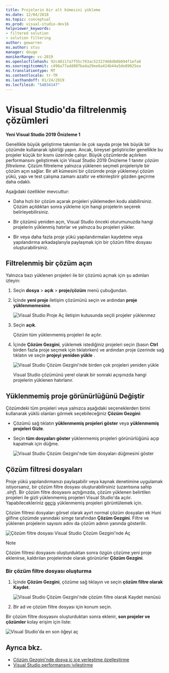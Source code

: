 ```yaml
---
title: Projelerin bir alt kümesini yükleme
ms.date: 12/04/2018
ms.topic: conceptual
ms.prod: visual-studio-dev16
helpviewer_keywords:
- filtered solution
- solution filtering
author: gewarren
ms.author: stsu
manager: douge
monikerRange: vs-2019
ms.openlocfilehash: 92c48117a7f55c793ac52327468db0b094f1efa0
ms.sourcegitcommit: c496a77add807ba4a29ee6a424b44a5de89025ea
ms.translationtype: MT
ms.contentlocale: tr-TR
ms.lasthandoff: 01/24/2019
ms.locfileid: "54834147"
---
```

# <a name="filtered-solutions-in-visual-studio"></a>Visual Studio'da filtrelenmiş çözümleri

**Yeni Visual Studio 2019 Önizleme 1**

Genellikle büyük geliştirme takımları ile çok sayıda proje tek büyük bir çözümde kullanarak işbirliği yapın. Ancak, bireysel geliştiriciler genellikle bu projeler küçük bir kısmı üzerinde çalışır. Büyük çözümlerde açılırken performansını geliştirmek için Visual Studio 2019 Önizleme 1 tanıtır *çözüm filtreleme*. Çözüm filtreleme yalnızca yüklenen seçmeli projeleriyle bir çözüm açın sağlar. Bir alt kümesini bir çözümde proje yüklemeyi çözüm yükü, yapı ve test çalışma zamanı azaltır ve etkinleştirir gözden geçirme daha odaklı.

Aşağıdaki özellikler mevcuttur:

- Daha hızlı bir çözüm açarak projeleri yüklemeden kodu alabilirsiniz. Çözüm açıldıktan sonra yükleme için hangi projelerin seçerek belirleyebilirsiniz.

- Bir çözümü yeniden açın, Visual Studio önceki oturumunuzda hangi projelerin yüklenmiş hatırlar ve yalnızca bu projeleri yükler.

- Bir veya daha fazla proje yükü yapılandırmaları kaydetme veya yapılandırma arkadaşlarıyla paylaşmak için bir çözüm filtre dosyası oluşturabilirsiniz.

## <a name="open-a-filtered-solution"></a>Filtrelenmiş bir çözüm açın

Yalnızca bazı yüklenen projeleri ile bir çözümü açmak için şu adımları izleyin:

1. Seçin **dosya** > **açık** > **proje/çözüm** menü çubuğundan.

2. İçinde **yeni proje** iletişim çözümünü seçin ve ardından **proje yüklenmemesine**.

   ![Visual Studio Proje Aç iletişim kutusunda seçili projeler yüklenmez](media/filtered-solutions/do-not-load-projects.png)

3. Seçin **açık**.

   Çözüm tüm yüklenmemiş projeleri ile açılır.

4. İçinde **Çözüm Gezgini**, yüklemek istediğiniz projeleri seçin (basın **Ctrl** birden fazla proje seçmek için tıklatırken) ve ardından proje üzerinde sağ tıklatın ve seçin **projeyi yeniden yükle** .

   ![Visual Studio Çözüm Gezgini'nde birden çok projeleri yeniden yükle](media/filtered-solutions/reload-project.png)

   Visual Studio çözümünü yerel olarak bir sonraki açışınızda hangi projelerin yüklenen hatırlanır.

## <a name="toggle-unloaded-project-visibility"></a>Yüklenmemiş proje görünürlüğünü Değiştir

Çözümdeki tüm projeleri veya yalnızca aşağıdaki seçeneklerden birini kullanarak yüklü olanları görmek seçebileceğiniz **Çözüm Gezgini**:

- Çözümü sağ tıklatın **yüklenmemiş projeleri göster** veya **yüklenmemiş projeleri Gizle**.

- Seçin **tüm dosyaları göster** yüklenmemiş projeleri görünürlüğünü açıp kapatmak için düğme.

   ![Visual Studio Çözüm Gezgini'nde tüm dosyaları düğmesini göster](media/filtered-solutions/show-all-files.PNG)

## <a name="solution-filter-files"></a>Çözüm filtresi dosyaları

Proje yükü yapılandırmanızı paylaşabilir veya kaynak denetimine uygulamak istiyorsanız, bir çözüm filtre dosyası oluşturabilirsiniz (uzantısına sahip *.slnf*). Bir çözüm filtre dosyasını açtığınızda, çözüm yüklenen belirtilen projeleri ile gizli yüklenmemiş projeleri Visual Studio'da açılır. Yapabilecekleriniz [geçiş](#toggle-unloaded-project-visibility) yüklenmemiş projeleri görüntülemek için.

Çözüm filtresi dosyaları görsel olarak ayırt normal çözüm dosyaları ek Huni glifine çözümde yanındaki simge tarafından **Çözüm Gezgini**. Filtre ve yüklenen projelerin sayısını adını da çözüm adının yanında gösterilir.

![Çözüm filtre dosyası Visual Studio Çözüm Gezgini'nde Aç](media/filtered-solutions/solution-filter.PNG)

> [!NOTE]
> Çözüm filtresi dosyasını oluşturduktan sonra özgün çözüme yeni proje eklenirse, kaldırılan projelerinde olarak görünürler **Çözüm Gezgini**.

### <a name="create-a-solution-filter-file"></a>Bir çözüm filtre dosyası oluşturma

1. İçinde **Çözüm Gezgini**, çözüme sağ tıklayın ve seçin **çözüm filtre olarak Kaydet**.

   ![Visual Studio Çözüm Gezgini'nde çözüm filtre olarak Kaydet menüsü](media/filtered-solutions/save-as-solution-filter.png)

2. Bir ad ve çözüm filtre dosyası için konum seçin.

Bir çözüm filtre dosyasını oluşturduktan sonra eklenir, **son projeler ve çözümler** kolay erişim için liste:

![Visual Studio'da en son öğeyi aç](media/filtered-solutions/open-recent.png)

## <a name="see-also"></a>Ayrıca bkz.

- [Çözüm Gezgini'nde dosya iç içe yerleştime özelleştirme](file-nesting-solution-explorer.md)
- [Visual Studio performansını iyileştirme](optimize-visual-studio-performance.md)